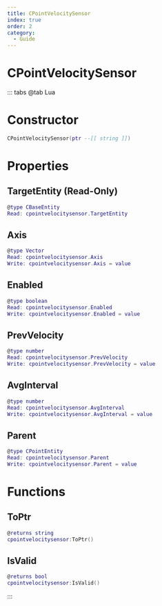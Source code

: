 ```yaml
---
title: CPointVelocitySensor
index: true
order: 2
category:
  - Guide
---
```


# CPointVelocitySensor

::: tabs
@tab Lua
# Constructor
```lua
CPointVelocitySensor(ptr --[[ string ]])
```
# Properties
## TargetEntity (Read-Only)
```lua
@type CBaseEntity
Read: cpointvelocitysensor.TargetEntity
```
## Axis 
```lua
@type Vector
Read: cpointvelocitysensor.Axis
Write: cpointvelocitysensor.Axis = value
```
## Enabled 
```lua
@type boolean
Read: cpointvelocitysensor.Enabled
Write: cpointvelocitysensor.Enabled = value
```
## PrevVelocity 
```lua
@type number
Read: cpointvelocitysensor.PrevVelocity
Write: cpointvelocitysensor.PrevVelocity = value
```
## AvgInterval 
```lua
@type number
Read: cpointvelocitysensor.AvgInterval
Write: cpointvelocitysensor.AvgInterval = value
```
## Parent 
```lua
@type CPointEntity
Read: cpointvelocitysensor.Parent
Write: cpointvelocitysensor.Parent = value
```
# Functions
## ToPtr
```lua
@returns string
cpointvelocitysensor:ToPtr()
```
## IsValid
```lua
@returns bool
cpointvelocitysensor:IsValid()
```

:::